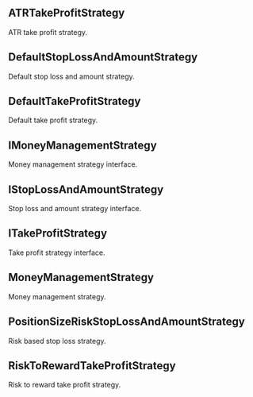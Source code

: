 ## ATRTakeProfitStrategy

ATR take profit strategy.

## DefaultStopLossAndAmountStrategy

Default stop loss and amount strategy.

## DefaultTakeProfitStrategy

Default take profit strategy.

## IMoneyManagementStrategy

Money management strategy interface.

## IStopLossAndAmountStrategy

Stop loss and amount strategy interface.

## ITakeProfitStrategy

Take profit strategy interface.

## MoneyManagementStrategy

Money management strategy.

## PositionSizeRiskStopLossAndAmountStrategy

Risk based stop loss strategy.

## RiskToRewardTakeProfitStrategy

Risk to reward take profit strategy.